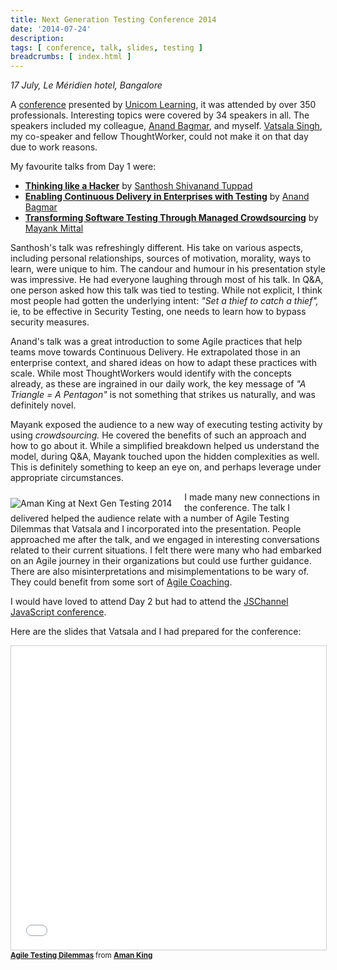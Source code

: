 ```yaml
---
title: Next Generation Testing Conference 2014
date: '2014-07-24'
description:
tags: [ conference, talk, slides, testing ]
breadcrumbs: [ index.html ]
---
```


*17 July, Le Méridien hotel, Bangalore*

A [conference](http://www.nextgentesting.org/bangalore/2014/World_Conference_Testing/program) presented by [Unicom Learning][], it was attended by over 350 professionals. Interesting topics were covered by 34 speakers in all. The speakers included my colleague, [Anand Bagmar][], and myself. [Vatsala Singh][], my co-speaker and fellow ThoughtWorker, could not make it on that day due to work reasons.

[Unicom Learning]:https://www.facebook.com/joinunicom
[Anand Bagmar]:http://www.linkedin.com/in/anandbagmar
[Vatsala Singh]:http://www.linkedin.com/pub/vatsala-singh/1/644/b82

My favourite talks from Day 1 were:

* **[Thinking like a Hacker][]** by [Santhosh Shivanand Tuppad](http://www.linkedin.com/pub/santhosh-tuppad/12/b74/338)
* **[Enabling Continuous Delivery in Enterprises with Testing][]** by [Anand Bagmar][]
* **[Transforming Software Testing Through Managed Crowdsourcing][]** by [Mayank Mittal](http://www.linkedin.com/pub/mayank-mittal/11/894/a66)

[Thinking like a Hacker]: https://onedrive.live.com/view.aspx?resid=C1C07DFE86ED215E!477&ithint=file%2c.pdf&app=WordPdf&authkey=!ALp9b_tounqL1Co
[Enabling Continuous Delivery in Enterprises with Testing]: https://onedrive.live.com/view.aspx?resid=C1C07DFE86ED215E!475&ithint=file%2c.pdf&app=WordPdf&authkey=!ABYG6ZzXvRHiw2U
[Transforming Software Testing Through Managed Crowdsourcing]: https://onedrive.live.com/view.aspx?resid=C1C07DFE86ED215E!465&ithint=file%2c.pdf&app=WordPdf&authkey=!AGB6l2FB57h2BYk

Santhosh's talk was refreshingly different. His take on various aspects, including personal relationships, sources of motivation, morality, ways to learn, were unique to him. The candour and humour in his presentation style was impressive. He had everyone laughing through most of his talk. In Q&A, one person asked how this talk was tied to testing. While not explicit, I think most people had gotten the underlying intent: *"Set a thief to catch a thief",* ie, to be effective in Security Testing, one needs to learn how to bypass security measures.

Anand's talk was a great introduction to some Agile practices that help teams move towards Continuous Delivery. He extrapolated those in an enterprise context, and shared ideas on how to adapt these practices with scale. While most ThoughtWorkers would identify with the concepts already, as these are ingrained in our daily work, the key message of *"A Triangle = A Pentagon"* is not something that strikes us naturally, and was definitely novel.

Mayank exposed the audience to a new way of executing testing activity by using *crowdsourcing.* He covered the benefits of such an approach and how to go about it. While a simplified breakdown helped us understand the model, during Q&A, Mayank touched upon the hidden complexities as well. This is definitely something to keep an eye on, and perhaps leverage under appropriate circumstances.

<img alt="Aman King at Next Gen Testing 2014" src="{{urls.media}}/images/talks/NextGenTesting2014.JPG" style="float:left; margin: 10px 20px 5px 0px; width: auto">

I made many new connections in the conference. The talk I delivered helped the audience relate with a number of Agile Testing Dilemmas that Vatsala and I incorporated into the presentation. People approached me after the talk, and we engaged in interesting conversations related to their current situations. I felt there were many who had embarked on an Agile journey in their organizations but could use further guidance. There are also misinterpretations and misimplementations to be wary of. They could benefit from some sort of [Agile Coaching](agile-coaching-engagements).

I would have loved to attend Day 2 but had to attend the [JSChannel JavaScript conference](jschannel-javascript-conference-2014).

Here are the slides that Vatsala and I had prepared for the conference:

<div>
<iframe src="//www.slideshare.net/slideshow/embed_code/37090007?rel=0" width="597" height="486" frameborder="0" marginwidth="0" marginheight="0" scrolling="no" style="border:1px solid #CCC; border-width:1px; margin-bottom:1px; max-width: 100%;" allowfullscreen> </iframe> <div style="margin-bottom:5px"><small><strong> <a href="https://www.slideshare.net/amanking/agile-testing-dilemmas" title="Agile Testing Dilemmas" target="_blank">Agile Testing Dilemmas</a> </strong> from <strong><a href="http://www.slideshare.net/amanking" target="_blank">Aman King</a></strong></small></div>
</div>

